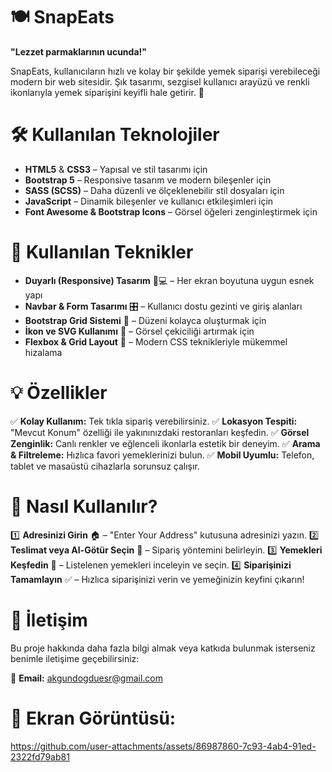 # 🍽️ SnapEats

**"Lezzet parmaklarının ucunda!"**

SnapEats, kullanıcıların hızlı ve kolay bir şekilde yemek siparişi verebileceği modern bir web sitesidir. Şık tasarımı, sezgisel kullanıcı arayüzü ve renkli ikonlarıyla yemek siparişini keyifli hale getirir. 🚀

# 🛠️ Kullanılan Teknolojiler

- **HTML5** & **CSS3** – Yapısal ve stil tasarımı için
- **Bootstrap 5** – Responsive tasarım ve modern bileşenler için
- **SASS (SCSS)** – Daha düzenli ve ölçeklenebilir stil dosyaları için
- **JavaScript** – Dinamik bileşenler ve kullanıcı etkileşimleri için
- **Font Awesome & Bootstrap Icons** – Görsel öğeleri zenginleştirmek için

#  🎨 Kullanılan Teknikler

- **Duyarlı (Responsive) Tasarım** 📱💻 – Her ekran boyutuna uygun esnek yapı
- **Navbar & Form Tasarımı** 🎛️ – Kullanıcı dostu gezinti ve giriş alanları
- **Bootstrap Grid Sistemi** 🎯 – Düzeni kolayca oluşturmak için
- **İkon ve SVG Kullanımı** 🎨 – Görsel çekiciliği artırmak için
- **Flexbox & Grid Layout** 📏 – Modern CSS teknikleriyle mükemmel hizalama

# 💡 Özellikler

✅ **Kolay Kullanım:** Tek tıkla sipariş verebilirsiniz.
✅ **Lokasyon Tespiti:** "Mevcut Konum" özelliği ile yakınınızdaki restoranları keşfedin.
✅ **Görsel Zenginlik:** Canlı renkler ve eğlenceli ikonlarla estetik bir deneyim.
✅ **Arama & Filtreleme:** Hızlıca favori yemeklerinizi bulun.
✅ **Mobil Uyumlu:** Telefon, tablet ve masaüstü cihazlarla sorunsuz çalışır.




# 📌 Nasıl Kullanılır?

1️⃣ **Adresinizi Girin** 🏠 – "Enter Your Address" kutusuna adresinizi yazın.
2️⃣ **Teslimat veya Al-Götür Seçin** 🚀 – Sipariş yöntemini belirleyin.
3️⃣ **Yemekleri Keşfedin** 🍕 – Listelenen yemekleri inceleyin ve seçin.
4️⃣ **Siparişinizi Tamamlayın** ✅ – Hızlıca siparişinizi verin ve yemeğinizin keyfini çıkarın!

# 💌 İletişim

Bu proje hakkında daha fazla bilgi almak veya katkıda bulunmak isterseniz benimle iletişime geçebilirsiniz:

📧 **Email:** akgundogduesr@gmail.com  
# 📸 Ekran Görüntüsü:






https://github.com/user-attachments/assets/86987860-7c93-4ab4-91ed-2322fd79ab81























